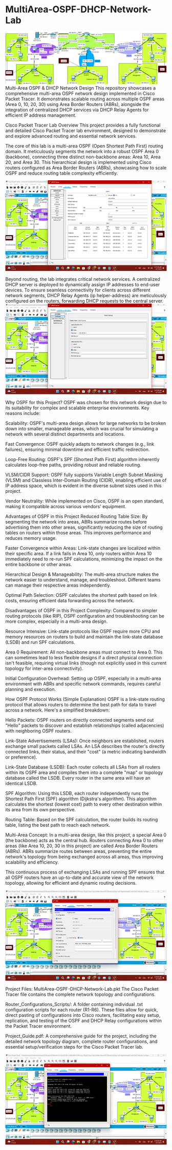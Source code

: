 # MultiArea-OSPF-DHCP-Network-Lab
![Network Topology Diagram](https://github.com/MMostafizurR/MultiArea-OSPF-DHCP-Network-Lab/blob/e339e078a4542de2f07d083e142e61fa965006a8/Full%20Image%20of%20Cisco%20Packet%20Tracer%20Lab.png "Overall Network Design")
Multi-Area OSPF & DHCP Network Design
This repository showcases a comprehensive multi-area OSPF network design implemented in Cisco Packet Tracer. It demonstrates scalable routing across multiple OSPF areas (Area 0, 10, 20, 30) using Area Border Routers (ABRs), alongside the integration of centralized DHCP services via DHCP Relay Agents for efficient IP address management.

Cisco Packet Tracer Lab Overview
This project provides a fully functional and detailed Cisco Packet Tracer lab environment, designed to demonstrate and explore advanced routing and essential network services.

The core of this lab is a multi-area OSPF (Open Shortest Path First) routing domain. It meticulously segments the network into a robust OSPF Area 0 (backbone), connecting three distinct non-backbone areas: Area 10, Area 20, and Area 30. This hierarchical design is implemented using Cisco routers configured as Area Border Routers (ABRs), showcasing how to scale OSPF and reduce routing table complexity efficiently.

![Network Topology Diagram](https://github.com/MMostafizurR/MultiArea-OSPF-DHCP-Network-Lab/blob/e339e078a4542de2f07d083e142e61fa965006a8/DHCP%20Server%20Configuration.png "DHCP Server Configuration")

Beyond routing, the lab integrates critical network services. A centralized DHCP server is deployed to dynamically assign IP addresses to end-user devices. To ensure seamless connectivity for clients across different network segments, DHCP Relay Agents (ip helper-address) are meticulously configured on the routers, forwarding DHCP requests to the central server.
![Network Topology Diagram](https://github.com/MMostafizurR/MultiArea-OSPF-DHCP-Network-Lab/blob/e339e078a4542de2f07d083e142e61fa965006a8/DHCP%20Server%20IP.png "DHCP Server IP")

Why OSPF for this Project?
OSPF was chosen for this network design due to its suitability for complex and scalable enterprise environments. Key reasons include:

Scalability: OSPF's multi-area design allows for large networks to be broken down into smaller, manageable areas, which was crucial for simulating a network with several distinct departments and locations.

Fast Convergence: OSPF quickly adapts to network changes (e.g., link failures), ensuring minimal downtime and efficient traffic redirection.

Loop-Free Routing: OSPF's SPF (Shortest Path First) algorithm inherently calculates loop-free paths, providing robust and reliable routing.

VLSM/CIDR Support: OSPF fully supports Variable Length Subnet Masking (VLSM) and Classless Inter-Domain Routing (CIDR), enabling efficient use of IP address space, which is evident in the diverse subnet sizes used in this project.

Vendor Neutrality: While implemented on Cisco, OSPF is an open standard, making it compatible across various vendors' equipment.

Advantages of OSPF in this Project
Reduced Routing Table Size: By segmenting the network into areas, ABRs summarize routes before advertising them into other areas, significantly reducing the size of routing tables on routers within those areas. This improves performance and reduces memory usage.

Faster Convergence within Areas: Link-state changes are localized within their specific area. If a link fails in Area 10, only routers within Area 10 immediately need to re-run SPF calculations, minimizing the impact on the entire backbone or other areas.

Hierarchical Design & Manageability: The multi-area structure makes the network easier to understand, manage, and troubleshoot. Different teams can manage their respective areas independently.

Optimal Path Selection: OSPF calculates the shortest path based on link costs, ensuring efficient data forwarding across the network.

Disadvantages of OSPF in this Project
Complexity: Compared to simpler routing protocols (like RIP), OSPF configuration and troubleshooting can be more complex, especially in a multi-area design.

Resource Intensive: Link-state protocols like OSPF require more CPU and memory resources on routers to build and maintain the link-state database (LSDB) and run SPF calculations.

Area 0 Requirement: All non-backbone areas must connect to Area 0. This can sometimes lead to less flexible designs if a direct physical connection isn't feasible, requiring virtual links (though not explicitly used in this current topology for inter-area connectivity).

Initial Configuration Overhead: Setting up OSPF, especially in a multi-area environment with ABRs and specific network commands, requires careful planning and execution.

How OSPF Protocol Works (Simple Explanation)
OSPF is a link-state routing protocol that allows routers to determine the best path for data to travel across a network. Here's a simplified breakdown:

Hello Packets: OSPF routers on directly connected segments send out "Hello" packets to discover and establish relationships (called adjacencies) with neighboring OSPF routers.

Link-State Advertisements (LSAs): Once neighbors are established, routers exchange small packets called LSAs. An LSA describes the router's directly connected links, their status, and their "cost" (a metric indicating bandwidth or preference).

Link-State Database (LSDB): Each router collects all LSAs from all routers within its OSPF area and compiles them into a complete "map" or topology database called the LSDB. Every router in the same area will have an identical LSDB.

SPF Algorithm: Using this LSDB, each router independently runs the Shortest Path First (SPF) algorithm (Dijkstra's algorithm). This algorithm calculates the shortest (lowest cost) path to every other destination within its area from its own perspective.

Routing Table: Based on the SPF calculation, the router builds its routing table, listing the best path to reach each network.

Multi-Area Concept: In a multi-area design, like this project, a special Area 0 (the backbone) acts as the central hub. Routers connecting Area 0 to other areas (like Area 10, 20, 30 in this project) are called Area Border Routers (ABRs). ABRs summarize routes between areas, preventing the entire network's topology from being exchanged across all areas, thus improving scalability and efficiency.

This continuous process of exchanging LSAs and running SPF ensures that all OSPF routers have an up-to-date and accurate view of the network topology, allowing for efficient and dynamic routing decisions.

![Network Topology Diagram](https://github.com/MMostafizurR/MultiArea-OSPF-DHCP-Network-Lab/blob/e339e078a4542de2f07d083e142e61fa965006a8/IP%20Configuration%20For%20each%20PC.png "IP Configuration For each PC")

Project Files:
MultiArea-OSPF-DHCP-Network-Lab.pkt The Cisco Packet Tracer file contains the complete network topology and configurations.

Router_Configurations_Scripts/: A folder containing individual .txt configuration scripts for each router (R1-R6). These files allow for quick, direct pasting of configurations into Cisco routers, facilitating easy setup, replication, and testing of the OSPF and DHCP Relay configurations within the Packet Tracer environment.

Project_Guide.pdf: A comprehensive guide for the project, including the detailed network topology diagram, complete router configurations, and essential setup/verification steps for the Cisco Packet Tracer lab.

![Network Topology Diagram](https://github.com/MMostafizurR/MultiArea-OSPF-DHCP-Network-Lab/blob/e339e078a4542de2f07d083e142e61fa965006a8/Ping%20PC1%20to%20PC6.png "Ping PC1 to PC6")

